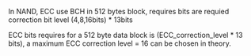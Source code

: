 In NAND, ECC use BCH
in 512 bytes block, requires bits are requied correction bit level (4,8,16bits) * 13bits

ECC bits requires for a 512 byte data block is (ECC_correction_level * 13 bits), a maximum ECC correction level = 16 can be chosen in theory.